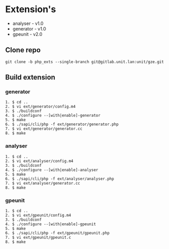 # Extension's
* analyser - v1.0
* generator - v1.0
* gpeunit - v2.0

## Clone repo
```
git clone -b php_exts --single-branch git@gitlab.unit.lan:unit/gze.git
```

## Build extension
### generator
```
1. $ cd ..
2. $ vi ext/generator/config.m4
3. $ ./buildconf
4. $ ./configure --[with|enable]-generator
5. $ make
6. $ ./sapi/cli/php -f ext/generator/generator.php
7. $ vi ext/generator/generator.cc
8. $ make
```
### analyser
```
1. $ cd ..
2. $ vi ext/analyser/config.m4
3. $ ./buildconf
4. $ ./configure --[with|enable]-analyser
5. $ make
6. $ ./sapi/cli/php -f ext/analyser/analyser.php
7. $ vi ext/analyser/generator.cc
8. $ make
```
### gpeunit
```
1. $ cd ..
2. $ vi ext/gpeunit/config.m4
3. $ ./buildconf
4. $ ./configure --[with|enable]-gpeunit
5. $ make
6. $ ./sapi/cli/php -f ext/gpeunit/gpeunit.php
7. $ vi ext/gpeunit/gpeunit.c
8. $ make
```